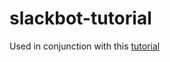 # slackbot-tutorial

Used in conjunction with this [tutorial](https://medium.freecodecamp.org/how-to-build-a-basic-slackbot-a-beginners-guide-6b40507db5c5)
